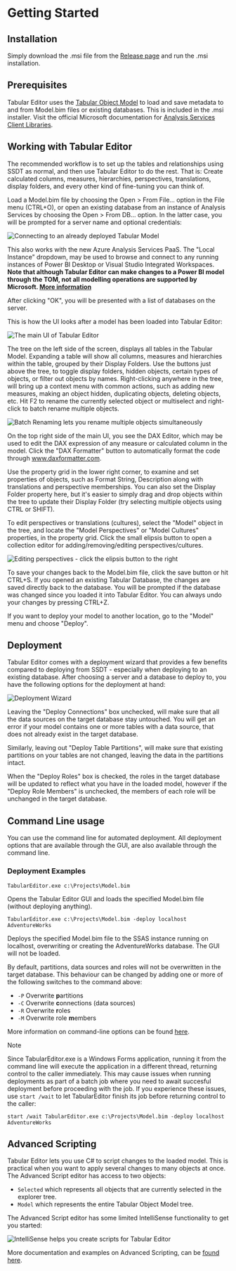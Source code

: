 ﻿# Getting Started

## Installation
Simply download the .msi file from the [Release page](https://github.com/otykier/TabularEditor/releases/latest) and run the .msi installation.

## Prerequisites
Tabular Editor uses the [Tabular Object Model](https://docs.microsoft.com/en-us/analysis-services/tom/introduction-to-the-tabular-object-model-tom-in-analysis-services-amo?view=asallproducts-allversions) to load and save metadata to and from Model.bim files or existing databases. This is included in the .msi installer. Visit the official Microsoft documentation for [Analysis Services Client Libraries](https://docs.microsoft.com/en-us/azure/analysis-services/analysis-services-data-providers).

## Working with Tabular Editor

The recommended workflow is to set up the tables and relationships using SSDT as normal, and then use Tabular Editor to do the rest. That is: Create calculated columns, measures, hierarchies, perspectives, translations, display folders, and every other kind of fine-tuning you can think of.

Load a Model.bim file by choosing the Open > From File... option in the File menu (CTRL+O), or open an existing database from an instance of Analysis Services by choosing the Open > From DB... option. In the latter case, you will be prompted for a server name and optional credentials:

![Connecting to an already deployed Tabular Model](https://raw.githubusercontent.com/otykier/TabularEditor/master/Documentation/Connect.png)

This also works with the new Azure Analysis Services PaaS. The "Local Instance" dropdown, may be used to browse and connect to any running instances of Power BI Desktop or Visual Studio Integrated Workspaces. **Note that although Tabular Editor can make changes to a Power BI model through the TOM, not all modelling operations are supported by Microsoft. [More information](/Power-BI-Desktop-Integration)**

After clicking "OK", you will be presented with a list of databases on the server.

This is how the UI looks after a model has been loaded into Tabular Editor:

![The main UI of Tabular Editor](https://raw.githubusercontent.com/otykier/TabularEditor/master/Documentation/Main%20UI.png)

The tree on the left side of the screen, displays all tables in the Tabular Model. Expanding a table will show all columns, measures and hierarchies within the table, grouped by their Display Folders. Use the buttons just above the tree, to toggle display folders, hidden objects, certain types of objects, or filter out objects by names. Right-clicking anywhere in the tree, will bring up a context menu with common actions, such as adding new measures, making an object hidden, duplicating objects, deleting objects, etc. Hit F2 to rename the currently selected object or multiselect and right-click to batch rename multiple objects.

![Batch Renaming lets you rename multiple objects simultaneously](https://raw.githubusercontent.com/otykier/TabularEditor/master/Documentation/BatchRename.png)

On the top right side of the main UI, you see the DAX Editor, which may be used to edit the DAX expression of any measure or calculated column in the model. Click the "DAX Formatter" button to automatically format the code through www.daxformatter.com.

Use the property grid in the lower right corner, to examine and set properties of objects, such as Format String, Description along with translations and perspective memberships. You can also set the Display Folder property here, but it's easier to simply drag and drop objects within the tree to update their Display Folder (try selecting multiple objects using CTRL or SHIFT).

To edit perspectives or translations (cultures), select the "Model" object in the tree, and locate the "Model Perspectives" or "Model Cultures" properties, in the property grid. Click the small elipsis button to open a collection editor for adding/removing/editing perspectives/cultures.

![Editing perspectives - click the elipsis button to the right](https://raw.githubusercontent.com/otykier/TabularEditor/master/Documentation/Edit%20Perspectives.png)

To save your changes back to the Model.bim file, click the save button or hit CTRL+S. If you opened an existing Tabular Database, the changes are saved directly back to the database. You will be prompted if the database was changed since you loaded it into Tabular Editor. You can always undo your changes by pressing CTRL+Z.

If you want to deploy your model to another location, go to the "Model" menu and choose "Deploy".

## Deployment
Tabular Editor comes with a deployment wizard that provides a few benefits compared to deploying from SSDT - especially when deploying to an existing database. After choosing a server and a database to deploy to, you have the following options for the deployment at hand:

![Deployment Wizard](https://raw.githubusercontent.com/otykier/TabularEditor/master/Documentation/Deployment.png)

Leaving the "Deploy Connections" box unchecked, will make sure that all the data sources on the target database stay untouched. You will get an error if your model contains one or more tables with a data source, that does not already exist in the target database.

Similarly, leaving out "Deploy Table Partitions", will make sure that existing partitions on your tables are not changed, leaving the data in the partitions intact.

When the "Deploy Roles" box is checked, the roles in the target database will be updated to reflect what you have in the loaded model, however if the "Deploy Role Members" is unchecked, the members of each role will be unchanged in the target database.

## Command Line usage
You can use the command line for automated deployment. All deployment options that are available through the GUI, are also available through the command line.

### Deployment Examples

`TabularEditor.exe c:\Projects\Model.bim`

Opens the Tabular Editor GUI and loads the specified Model.bim file (without deploying anything).

`TabularEditor.exe c:\Projects\Model.bim -deploy localhost AdventureWorks`

Deploys the specified Model.bim file to the SSAS instance running on localhost, overwriting or creating the AdventureWorks database. The GUI will not be loaded.

By default, partitions, data sources and roles will not be overwritten in the target database. This behaviour can be changed by adding one or more of the following switches to the command above:

* `-P` Overwrite **p**artitions
* `-C` Overwrite **c**onnections (data sources)
* `-R` Overwrite **r**oles
* `-M` Overwrite role **m**embers

More information on command-line options can be found [here](/Command-line-Options).

> [!NOTE]
> Since TabularEditor.exe is a Windows Forms application, running it from the command line will execute the application in a different thread, returning control to the caller immediately. This may cause issues when running deployments as part of a batch job where you need to await succesful deployment before proceeding with the job. If you experience these issues, use `start /wait` to let TabularEditor finish its job before returning control to the caller:
> 
> `start /wait TabularEditor.exe c:\Projects\Model.bim -deploy localhost AdventureWorks`

## Advanced Scripting
Tabular Editor lets you use C# to script changes to the loaded model. This is practical when you want to apply several changes to many objects at once. The Advanced Script editor has access to two objects:

* `Selected` which represents all objects that are currently selected in the explorer tree.
* `Model` which represents the entire Tabular Object Model tree.

The Advanced Script editor has some limited IntelliSense functionality to get you started:

![IntelliSense helps you create scripts for Tabular Editor](https://raw.githubusercontent.com/otykier/TabularEditor/master/Documentation/AdvancedEditor%20intellisense.png)

More documentation and examples on Advanced Scripting, can be [found here](/Advanced-Scripting).
